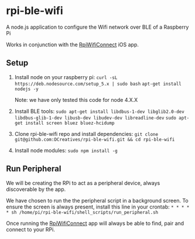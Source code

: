 # rpi-ble-wifi

A node.js application to configure the Wifi network over BLE of a Raspberry Pi

Works in conjunction with the [RpiWifiConnect](https://github.com/DCreatives/RpiWifiConnect) iOS app.


## Setup

1. Install node on your raspberry pi:
    `curl -sL https://deb.nodesource.com/setup_5.x | sudo bash`
    `apt-get install nodejs -y`
    
    Note: we have only tested this code for node 4.X.X

2. Install BLE tools:
    `sudo apt-get install libdbus-1-dev libglib2.0-dev libdbus-glib-1-dev libusb-dev libudev-dev libreadline-dev`
    `sudo apt-get install screen bluez bluez-hcidump`

3. Clone rpi-ble-wifi repo and install dependencies:
    `git clone git@github.com:DCreatives/rpi-ble-wifi.git && cd rpi-ble-wifi`

4. Install node modules:
    `sudo npm install -g`

## Run Peripheral

We will be creating the RPi to act as a peripheral device, always discoverable by the app.

We have chosen to run the the peripheral script in a background screen. To ensure the screen is always present, install
this line in your crontab:
    `* * * * * sh /home/pi/rpi-ble-wifi/shell_scripts/run_peripheral.sh`

Once running the [RpiWifiConnect](https://github.com/DCreatives/RpiWifiConnect) app will always be able to find, pair and connect to your RPi.
    




